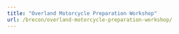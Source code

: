 ```yaml
---
title: "Overland Motorcycle Preparation Workshop"
url: /brecon/overland-motorcycle-preparation-workshop/
---
```

